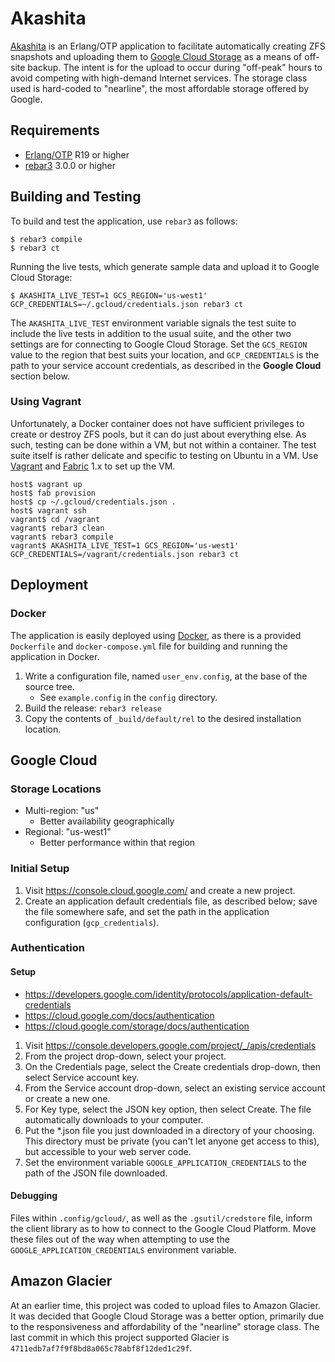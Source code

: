 # Akashita

[Akashita](http://en.wikipedia.org/wiki/Akashita) is an Erlang/OTP application
to facilitate automatically creating ZFS snapshots and uploading them to [Google
Cloud Storage](https://cloud.google.com/storage/) as a means of off-site backup.
The intent is for the upload to occur during "off-peak" hours to avoid competing
with high-demand Internet services. The storage class used is hard-coded to
"nearline", the most affordable storage offered by Google.

## Requirements

* [Erlang/OTP](http://www.erlang.org) R19 or higher
* [rebar3](https://github.com/erlang/rebar3/) 3.0.0 or higher

## Building and Testing

To build and test the application, use `rebar3` as follows:

```shell
$ rebar3 compile
$ rebar3 ct
```

Running the live tests, which generate sample data and upload it to Google Cloud Storage:

```
$ AKASHITA_LIVE_TEST=1 GCS_REGION='us-west1' GCP_CREDENTIALS=~/.gcloud/credentials.json rebar3 ct
```

The `AKASHITA_LIVE_TEST` environment variable signals the test suite to include
the live tests in addition to the usual suite, and the other two settings are
for connecting to Google Cloud Storage. Set the `GCS_REGION` value to the region
that best suits your location, and `GCP_CREDENTIALS` is the path to your service
account credentials, as described in the **Google Cloud** section below.

### Using Vagrant

Unfortunately, a Docker container does not have sufficient privileges to create
or destroy ZFS pools, but it can do just about everything else. As such, testing
can be done within a VM, but not within a container. The test suite itself is
rather delicate and specific to testing on Ubuntu in a VM. Use
[Vagrant](https://www.vagrantup.com) and [Fabric](http://www.fabfile.org) 1.x to
set up the VM.

```shell
host$ vagrant up
host$ fab provision
host$ cp ~/.gcloud/credentials.json .
host$ vagrant ssh
vagrant$ cd /vagrant
vagrant$ rebar3 clean
vagrant$ rebar3 compile
vagrant$ AKASHITA_LIVE_TEST=1 GCS_REGION='us-west1' GCP_CREDENTIALS=/vagrant/credentials.json rebar3 ct
```

## Deployment

### Docker

The application is easily deployed using [Docker](https://www.docker.com), as
there is a provided `Dockerfile` and `docker-compose.yml` file for building and
running the application in Docker.

1. Write a configuration file, named `user_env.config`, at the base of the source tree.
    * See `example.config` in the `config` directory.
1. Build the release: `rebar3 release`
1. Copy the contents of `_build/default/rel` to the desired installation location.

## Google Cloud

### Storage Locations

* Multi-region: "us"
    - Better availability geographically
* Regional: "us-west1"
    - Better performance within that region

### Initial Setup

1. Visit https://console.cloud.google.com/ and create a new project.
1. Create an application default credentials file, as described below; save the file somewhere safe, and set the path in the application configuration (`gcp_credentials`).

### Authentication

#### Setup

* https://developers.google.com/identity/protocols/application-default-credentials
* https://cloud.google.com/docs/authentication
* https://cloud.google.com/storage/docs/authentication

1. Visit https://console.developers.google.com/project/_/apis/credentials
1. From the project drop-down, select your project.
1. On the Credentials page, select the Create credentials drop-down, then select Service account key.
1. From the Service account drop-down, select an existing service account or create a new one.
1. For Key type, select the JSON key option, then select Create. The file automatically downloads to your computer.
1. Put the *.json file you just downloaded in a directory of your choosing. This directory must be private (you can't let anyone get access to this), but accessible to your web server code.
1. Set the environment variable `GOOGLE_APPLICATION_CREDENTIALS` to the path of the JSON file downloaded.

#### Debugging

Files within `.config/gcloud/`, as well as the `.gsutil/credstore` file, inform the client library as to how to connect to the Google Cloud Platform. Move these files out of the way when attempting to use the `GOOGLE_APPLICATION_CREDENTIALS` environment variable.

## Amazon Glacier

At an earlier time, this project was coded to upload files to Amazon Glacier. It was decided that Google Cloud Storage was a better option, primarily due to the responsiveness and affordability of the "nearline" storage class. The last commit in which this project supported Glacier is `4711edb7af7f9f8bd8a065c78abf8f12ded1c29f`.
